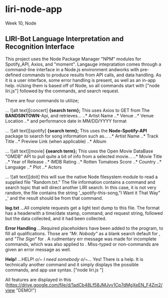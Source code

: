 # liri-node-app
Week 10, Node

## **LIRI-Bot** **L**anguage  **I**nterpretation and **R**ecognition **I**nterface

This project uses the Node Package Manager "NPM" modules for Spotify_API, Axios, and "moment".
Langauge intepratation comes through a command-line interface in a Node.js environment andworks with pre-defined commands to produce results from API calls, and data handling. As it is a user interface, some error handling is present, as well as an in-app help.  nUsing them is based off of Node, so all commands start with ["node liri.js"] followed  by the commands, and search request.

There are four commands to utilize;

... ![alt text][concert]
__<concert-this> {search term};__ This uses Axios to GET from The __BANDSINTOWN__-Api, and retrieves...
  ..* Artist Name
  ..* Venue
  ..* Venue Location
  ..* and performance date in MM/DD/YYYY format

... ![alt text][spotify]
__<spotify-this-song> {search term};__ This uses the __Node-Spotify-API__ package to search for song information such as...
  ..* Artist Name
  ..* Track Title
  ..* Preview Link (when applicable)
  ..* Album
  
  ... ![alt text][movie]
__<movie-this> {search term};__ This uses the Open Movie DataBase "OMDB" API to pull quite a bit of info from a selected movie... 
  ..* Movie Title
  ..* Year of Release
  ..* IMDB Rating
  ..* Rotten Tomatoes Score
  ..* Country
  ..* Language
  ..* Plot
  ..* Actors
  
  ... ![alt text][doit]
__<do-what-it-says>__ this will sue the native Node filesystem module to read a supplied file "Random.txt." The file information contains a command and search topic that will direct another LIRI search. In this case, it is not very random, the file contains the string '_spotify-this-song,"I Want it That Way" _' and the result should be from that command.
  
 __log.txt__
 ...All complete requests get a light text dump to this file. The format has a headerwith a time/date stamp, command, and request string, followed but the data collected, and it had been collected.
 
  __Error Handling__
 ...Required placeholders have been added to the program, to fill all qualifications. Those are _"Mr. Nobody"_ as a blank search default for __<movie-this>__, and _"The Sign"_ for __<spotify-this-song>__. A rudmentary err message was made for incomplete commands, which was also applied to __<concert-this>__. Miss-typed or non-commands are given an error message as well. 
  
  __Help!__
 ...HELP! _o/~ I need somebody o/~..._ Yes! There is a help. It is technically another command __<help>__ and it simply displays the possible commands, and app use syntax. ["node liri.js <command> <request>"]

All features are displayed in this (https://drive.google.com/file/d/1adCb48Lf58JMJvv1Cp7dMgXeEN_F4Zm2/view "DEMO!")
